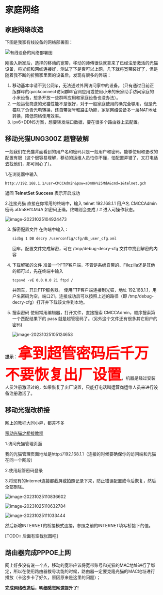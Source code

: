 # 家庭网络

## 家庭网络改造

下图是我家有线设备的网络部署图：

![有线设备的网络部署图](img/homeNet/image-20231025102635757.png)

  刚搬入新家后，选择的移动的宽带，移动的师傅很快就拿来了已经注册激活的光猫设备，将光缆和网线连接好，测试了下是否可以上网，几下就将宽带装好了，但是随着我不断的折腾家里面的设备后，发现有很多的弊端：

1. 移动基本申请不到公网ip，无法通过外网访问家中的设备。（只有通过目前正版群晖的quickconnect访问群晖官网应用或使用小米的米家助手访问家庭的小米设备，想多开放一些群晖应用和家庭设备也没办法）。
2. 一般运营商送的光猫性能不是很好，对于一般家庭使用的确完全够用，但是光猫除了负责光电转换，还自带拨号和路由功能，家庭网络设备多一层NAT地址转换，降低网络使用效率。
3. ipv6+DDNS方案，想要转发端口数据，要在很多个路由器上去配置。



## 移动光猫UNG300Z 超管破解

​	一般我们在光猫背面看到的用户名和密码只是一般用户和密码，能够使用和更改的配置有限（这个很容易理解，移动的运维人员怕你不懂，怕配置弄错了，又打电话去找他们，那可闹心了）。

1.在浏览器中输入

```
http://192.168.1.1/usr=CMCCAdmin&psw=aDm8H%25MdA&cmd=1&telnet.gch
```

返回 **TelnetSet Success** 表示开启成功

2.连接光猫
直接在你常用的终端中，输入 telnet 192.168.1.1 用户名 CMCCAdmin 密码 aDm8H%MdA
如密码正确，终端则会变成 / # 进入可操作状态。

![image-20231025104924473](img/homeNet/image-20231025104924473.png)

3. 解密配置文件
   在终端中输入：

   ```bash
   sidbg 1 DB decry /userconfig/cfg/db_user_cfg.xml
   ```

   回车，配置文件完成解密，可在 /tmp/debug-decry-cfg 文件中找到解密的内容

4. 下载解密的文件
   准备一个FTP客户端，不管是系统自带的、Filezilla还是其他的都可以，先在终端中输入

   ```
   tcpsvd -vE 0.0.0.0 21 ftpd /
   ```

   并回车，开启FTP服务器。
   使用FTP客户端连接到光猫，地址 192.168.1.1，用户名密码为空，端口21。连接成功后可以按照上述的路径（即 /tmp/debug-decry-cfg）打开并下载该文件到本地。

5. 搜索密码
   使用常用编辑器，打开文件，直接搜索 CMCCAdmin，顺序搜索第一个匹配结果下的 pass 就是超管密码了。(另外这个文件还有很多其它用户的密码)

   ![image-20231025105124653](img/homeNet/image-20231025105124653.png)

**提示**：<font color="red" size=7>**拿到超管密码后千万不要恢复出厂设置**</font>，机器是经过安装人员注册激活过的，如果恢复了出厂设置，只能打电话叫运营商运维人员来进行设备注册激活了。

## 移动光猫改桥接

网上的教程大同小异，都差不多

[移动光猫之桥接教程](https://zhuanlan.zhihu.com/p/398555628)

1.访问光猫管理页面

​	我的光猫管理页面地址是http://192.168.1.1（连接的时候要确保你的访问端和光猫在同一个网段）

2.使用超管密码登录

3.将现有的Internet连接都截屏或拍照记录下来，防止错误配置或今后恢复，然后全部删除。

![image-20231025110836602](img/homeNet/image-20231025110836602.png)

![image-20231025110632784](img/homeNet/image-20231025110632784.png)

![image-20231025111033444](img/homeNet/image-20231025111033444.png)



然后新增INTERNET的桥接模式连接，参照之前的INTERNET填写桥接下的值。

[TODO:: 后面有空截张图吧]



## 路由器完成PPPOE上网



网上好多没有说一个点，移动的宽带应该将宽带账号和光猫的MAC地址进行了绑定，所以在使用路由器拨号功能的时候，路由器一定要克隆光猫的MAC地址进行播放（卡这步卡了好久，原因原来是这里的问题）；

**完成网络改造后，明细感觉网速提升了!**
